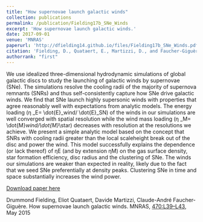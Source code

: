 ```yaml
---
title: "How supernovae launch galactic winds"
collection: publications
permalink: /publication/Fielding17b_SNe_Winds
excerpt: 'How supernovae launch galactic winds.'
date: 2017-09-01
venue: 'MNRAS'
paperurl: 'http://dfielding14.github.io/files/Fielding17b_SNe_Winds.pdf'
citation: 'Fielding, D., Quataert, E., Martizzi, D., and Faucher-Giguère, C.A., (2017). &quot;How supernovae launch galactic winds.&quot; <i>MNRAS</i>. 450(3), 3306-3318. May 2015.'
authorrank: "first"
---
```

We use idealized three-dimensional hydrodynamic simulations of global galactic discs to study the launching of galactic winds by supernovae (SNe). The simulations resolve the cooling radii of the majority of supernova remnants (SNRs) and thus self-consistently capture how SNe drive galactic winds. We find that SNe launch highly supersonic winds with properties that agree reasonably well with expectations from analytic models. The energy loading (η _E= \dot{E}_wind/ \dot{E}_SN) of the winds in our simulations are well converged with spatial resolution while the wind mass loading (η _M= \dot{M}_wind/\dot{M}_\star) decreases with resolution at the resolutions we achieve. We present a simple analytic model based on the concept that SNRs with cooling radii greater than the local scaleheight break out of the disc and power the wind. This model successfully explains the dependence (or lack thereof) of ηE (and by extension ηM) on the gas surface density, star formation efficiency, disc radius and the clustering of SNe. The winds our simulations are weaker than expected in reality, likely due to the fact that we seed SNe preferentially at density peaks. Clustering SNe in time and space substantially increases the wind power.


[Download paper here](http://dfielding14.github.io/files/Fielding17b_SNe_Winds.pdf)

Drummond Fielding, Eliot Quataert, Davide Martizzi, Claude-André Faucher-Giguère. How supernovae launch galactic winds. MNRAS, [470:L39–L43](https://academic.oup.com/mnrasl/article/470/1/L39/3813432), May 2015
